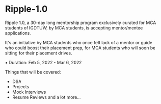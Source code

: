 # Ripple-1.0

Ripple 1.0, a 30-day long mentorship program exclusively curated for MCA students of IGDTUW, by MCA students, is accepting mentor/mentee applications. 

It's an initiative by MCA students who once felt lack of a mentor or guide who could boost their placement prep, for MCA students who will soon be sitting for their placement drives. 

 ▪️ Duration: Feb 5, 2022 - Mar 6, 2022 

Things that will be covered:
- DSA
- Projects
- Mock Interviews
- Resume Reviews
and a lot more...

